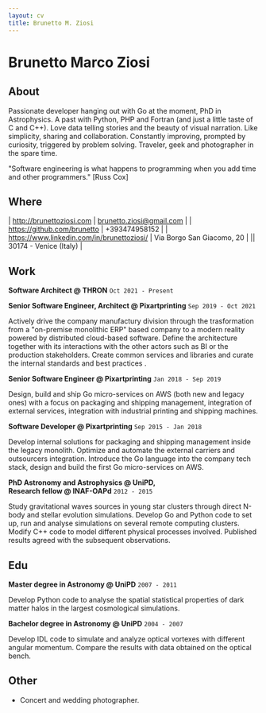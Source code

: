 ```yaml
---
layout: cv
title: Brunetto M. Ziosi
---
```

# Brunetto Marco Ziosi
## About
                                        
Passionate developer hanging out with Go at the moment, PhD in Astrophysics. A past with Python, PHP and Fortran (and just a little taste of C and C++). Love data telling stories and the beauty of visual narration. Like simplicity, sharing and collaboration. Constantly improving, prompted by curiosity, triggered by problem solving. 
Traveler, geek and photographer in the spare time.

"Software engineering is what happens to programming when you add time and other programmers." [Russ Cox]

## Where
    
| <a href="http://brunettoziosi.com"><i class="fas fa-code"></i> http://brunettoziosi.com</a> | <a href="mailto:brunetto.ziosi@gmail.com"><i class="fas fa-envelope"></i> brunetto.ziosi@gmail.com</a> |
| <a href="https://github.com/brunetto"><i class="fab fa-github"></i> https://github.com/brunetto</a> | <i class="fa fa-phone" aria-hidden="true"></i> +393474958152 |
| <a href="https://www.linkedin.com/in/brunettoziosi/"><i class="fab fa-linkedin-in"></i> https://www.linkedin.com/in/brunettoziosi/</a> | <i class="fa fa-map-marker" aria-hidden="true"></i> Via Borgo San Giacomo, 20 |
|| 30174 - Venice (Italy) |

## Work

**Software Architect @ THRON** `Oct 2021 - Present`

**Senior Software Engineer, Architect @ Pixartprinting** `Sep 2019 - Oct 2021`

Actively drive the company manufactury division through the trasformation from a "on-premise monolithic ERP" based company to a modern reality powered by distributed cloud-based software.
Define the architecture <!-- of the current and future manufacturing software as a whole,--> together with its interactions with the other actors such as BI or the production stakeholders.
Create <!-- the --> common services and libraries <!-- that make up the foundation of the cloud manufacturing applications.--> and 
curate the internal standards and best practices <!--, provide tools and libraries for the common tasks enabling rapid and safe development of new applications-->.
<!-- Imagine, design and build entire new production lines from scratch, completely cloud-based, in matter of weeks.-->
<!--Reference for the up-to-date knowledge of the language of choice (Go) inside the company.-->

**Senior Software Engineer @ Pixartprinting** `Jan 2018 - Sep 2019`

Design, build and ship Go micro-services on AWS (both new and legacy ones) with a focus on packaging and shipping management, integration of external services, integration with industrial printing and shipping machines.

**Software Developer @ Pixartprinting** `Sep 2015 - Jan 2018`

Develop internal solutions for packaging and shipping management inside the <!--PHP/AJAX/MySQL -->legacy <!--ERP--> monolith.
Optimize and automate the external carriers and outsourcers integration.
Introduce the Go language into the company tech stack, design and build the first Go micro-services on AWS.   

**PhD Astronomy and Astrophysics @ UniPD,<br/>Research fellow @ INAF-OAPd** `2012 - 2015`

Study gravitational waves sources in young star clusters through direct N-body and stellar evolution simulations. Develop Go and Python code to set up, run and analyse simulations on several remote computing clusters. Modify C++ code to model different physical processes involved. Published results agreed with the subsequent observations.





## Edu

**Master degree in Astronomy @ UniPD** `2007 - 2011`

Develop Python code to analyse the spatial statistical properties of dark matter halos in the largest cosmological simulations.
                                   
**Bachelor degree in Astronomy @ UniPD** `2004 - 2007`

Develop IDL code to simulate and analyze optical vortexes with different angular momentum. Compare the results with data obtained on the optical bench.

## Other

<!--
Photography &#8226; Travelling &#8226; Trekking &#8226; Diving &#8226; Volunteering.   
Pro-bono photographer at a local cultural association.
-->

* <i class="fas fa-camera"></i> Concert and wedding photographer.
